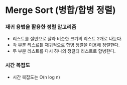 # Merge Sort (병합/합병 정렬)
### 재귀 용법을 활용한 정렬 알고리즘
- 리스트를 절반으로 잘라 비슷한 크기의 리스트 2개로 나눈다.
- 각 부분 리스르틑 재귀적으로 합병 정렬을 이용해 정렬한다.
- 두 부분 리스트를 다시 하나의 정렬되 리스트로 합병한다.
### 시간 복잡도
- 시간 복잡도는 O(n log n)